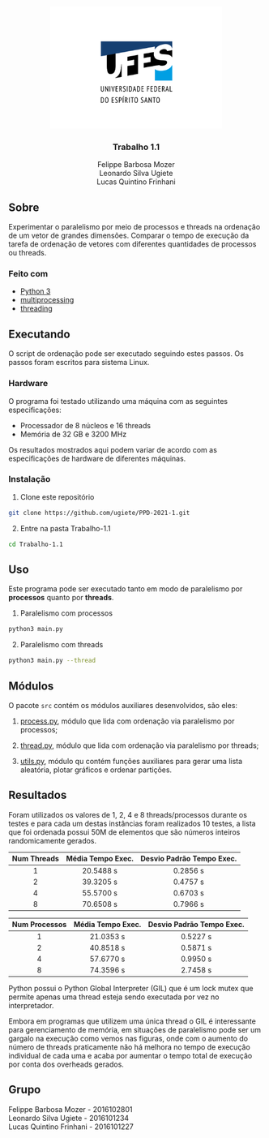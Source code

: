 <!-- PROJECT LOGO -->
<br />
<p align="center">
  <img src="../images/logo.png" alt="UFES" width="340" height="240">

  <h3 align="center">Trabalho 1.1</h3>

  <p align="center">
    Felippe Barbosa Mozer
    <br />
    Leonardo Silva Ugiete
    <br />
    Lucas Quintino Frinhani
    <br />
  </p>
</p>

## Sobre

Experimentar o paralelismo por meio de processos e threads na ordenação de um
vetor de grandes dimensões. Comparar o tempo de execução da tarefa de ordenação
de vetores com diferentes quantidades de processos ou threads.

### Feito com

* [Python 3](https://www.python.org/about/)
* [multiprocessing](https://docs.python.org/3/library/multiprocessing.html)
* [threading](https://docs.python.org/3/library/threading.html)

## Executando

O script de ordenação pode ser executado seguindo estes passos. Os passos foram escritos para sistema Linux.

### Hardware

O programa foi testado utilizando uma máquina com as seguintes especificações:

* Processador de 8 núcleos e 16 threads
* Memória de 32 GB e 3200 MHz

Os resultados mostrados aqui podem variar de acordo com as especificações de hardware de diferentes máquinas.

### Instalação

1. Clone este repositório
  ```sh
  git clone https://github.com/ugiete/PPD-2021-1.git
  ```
2. Entre na pasta Trabalho-1.1
  ```sh
  cd Trabalho-1.1
  ```

## Uso

Este programa pode ser executado tanto em modo de paralelismo por **processos** quanto por **threads**.

1. Paralelismo com processos
  ```sh
  python3 main.py
  ```
2. Paralelismo com threads
  ```sh
  python3 main.py --thread
  ```

## Módulos

O pacote `src` contém os módulos auxiliares desenvolvidos, são eles:

1. [process.py](https://github.com/ugiete/PPD-2021-1/blob/master/Trabalho-1.1/src/process.py), módulo que lida com ordenação via paralelismo por processos;

2. [thread.py](https://github.com/ugiete/PPD-2021-1/blob/master/Trabalho-1.1/src/thread.py), módulo que lida com ordenação via paralelismo por threads;

3. [utils.py](https://github.com/ugiete/PPD-2021-1/blob/master/Trabalho-1.1/src/utils.py), módulo qu contém funções auxiliares para gerar uma lista aleatória, plotar gráficos e ordenar partições.

## Resultados

Foram utilizados os valores de 1, 2, 4 e 8 threads/processos durante os testes e para cada um destas instâncias foram realizados 10 testes, a lista que foi ordenada possui 50M de elementos que são números inteiros randomicamente gerados.

<center>

  | Num Threads | Média Tempo Exec. | Desvio Padrão Tempo Exec. |
  |:-----------:|:-----------------:|:-------------------------:|
  |      1      |     20.5488 s     |          0.2856 s         |
  |      2      |     39.3205 s     |          0.4757 s         |
  |      4      |     55.5700 s     |          0.6703 s         |
  |      8      |     70.6508 s     |          0.7966 s         | 


  | Num Processos | Média Tempo Exec. | Desvio Padrão Tempo Exec. |
  |:-------------:|:-----------------:|:-------------------------:|
  |      1        |     21.0353 s     |          0.5227 s         |
  |      2        |     40.8518 s     |          0.5871 s         |
  |      4        |     57.6770 s     |          0.9950 s         |
  |      8        |     74.3596 s     |          2.7458 s         | 


</center>


Python possui o Python Global Interpreter (GIL) que é um lock mutex que permite apenas uma thread esteja sendo executada por vez no interpretador.

Embora em programas que utilizem uma única thread o GIL é interessante para gerenciamento de memória, em situações de paralelismo pode ser um gargalo na execução como vemos nas figuras, onde com o aumento do número de threads praticamente não há melhora no tempo de execução individual de cada uma e acaba por aumentar o tempo total de execução por conta dos overheads gerados.

## Grupo

Felippe Barbosa Mozer - 2016102801  
Leonardo Silva Ugiete - 2016101234  
Lucas Quintino Frinhani - 2016101227
